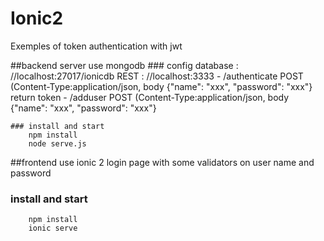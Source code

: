 # Ionic2
Exemples of token authentication with jwt

##backend server use mongodb
	### config
		database : //localhost:27017/ionicdb
		REST : //localhost:3333
			- /authenticate POST (Content-Type:application/json, body {"name": "xxx", "password": "xxx"} return token
			- /adduser POST (Content-Type:application/json, body {"name": "xxx", "password": "xxx"}
		
	### install and start
		npm install
		node serve.js
	
##frontend use ionic 2 login page with some validators on user name and password

### install and start
		npm install
		ionic serve